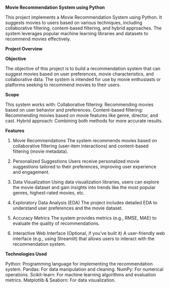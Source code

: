 **Movie Recommendation System using Python**

This project implements a Movie Recommendation System using Python. 
It suggests movies to users based on various techniques, including collaborative filtering, content-based filtering, and hybrid approaches. 
The system leverages popular machine learning libraries and datasets to recommend movies effectively.

**Project Overview**

**Objective**

The objective of this project is to build a recommendation system that can suggest movies based on user preferences, movie characteristics, and collaborative data. The system is intended for use by movie enthusiasts or platforms seeking to recommend movies to their users.

**Scope**

This system works with:
Collaborative filtering: Recommending movies based on user behavior and preferences.
Content-based filtering: Recommending movies based on movie features like genre, director, and cast.
Hybrid approach: Combining both methods for more accurate results.

**Features**

1. Movie Recommendations
The system recommends movies based on collaborative filtering (user-item interactions) and content-based filtering (movie metadata).

2. Personalized Suggestions
Users receive personalized movie suggestions tailored to their preferences, improving user experience and engagement.

3. Data Visualization
Using data visualization libraries, users can explore the movie dataset and gain insights into trends like the most popular genres, highest-rated movies, etc.

4. Exploratory Data Analysis (EDA)
The project includes detailed EDA to understand user preferences and the movie dataset.

5. Accuracy Metrics
The system provides metrics (e.g., RMSE, MAE) to evaluate the quality of recommendations.

6. Interactive Web Interface
(Optional, if you’ve built it) A user-friendly web interface (e.g., using Streamlit) that allows users to interact with the recommendation system.

**Technologies Used**

Python: Programming language for implementing the recommendation system.
Pandas: For data manipulation and cleaning.
NumPy: For numerical operations.
Scikit-learn: For machine learning algorithms and evaluation metrics.
Matplotlib & Seaborn: For data visualization.
